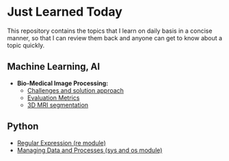 # Just Learned Today
This repository contains the topics that I learn on daily basis in a concise manner, so that I can review them back and anyone can get to know about a topic quickly.

## Machine Learning, AI
- **Bio-Medical Image Processing:** 
   - [Challenges and solution approach](Machine%20Learning%20and%20AI/Bio%20Medical%20Image%20Processing.md)
   - [Evaluation Metrics](Machine%20Learning%20and%20AI/Bio%20Medical%20Evaluation%20Metrics.md)
   - [3D MRI segmentation](Machine%20Learning%20and%20AI/Image%20Segmentation%20on%20MRI%20Images.md)
   
   
## Python
- [Regular Expression (re module)](Python/regular_expression_re_module.md)
- [Managing Data and Processes (sys and os module)](Python/managing_data_process_sys_os_module.md)